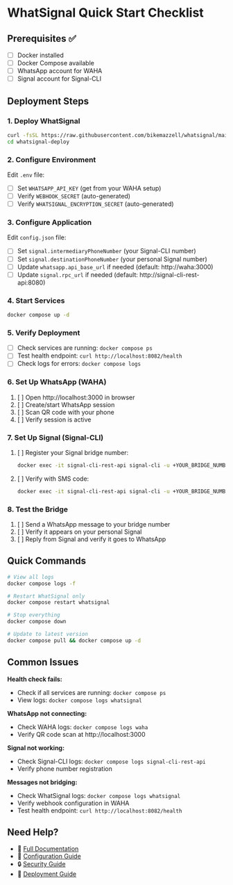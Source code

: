 # WhatSignal Quick Start Checklist

## Prerequisites ✅

- [ ] Docker installed
- [ ] Docker Compose available
- [ ] WhatsApp account for WAHA
- [ ] Signal account for Signal-CLI

## Deployment Steps

### 1. Deploy WhatSignal
```bash
curl -fsSL https://raw.githubusercontent.com/bikemazzell/whatsignal/main/deploy.sh | bash
cd whatsignal-deploy
```

### 2. Configure Environment
Edit `.env` file:
- [ ] Set `WHATSAPP_API_KEY` (get from your WAHA setup)
- [ ] Verify `WEBHOOK_SECRET` (auto-generated)
- [ ] Verify `WHATSIGNAL_ENCRYPTION_SECRET` (auto-generated)

### 3. Configure Application
Edit `config.json` file:
- [ ] Set `signal.intermediaryPhoneNumber` (your Signal-CLI number)
- [ ] Set `signal.destinationPhoneNumber` (your personal Signal number)
- [ ] Update `whatsapp.api_base_url` if needed (default: http://waha:3000)
- [ ] Update `signal.rpc_url` if needed (default: http://signal-cli-rest-api:8080)

### 4. Start Services
```bash
docker compose up -d
```

### 5. Verify Deployment
- [ ] Check services are running: `docker compose ps`
- [ ] Test health endpoint: `curl http://localhost:8082/health`
- [ ] Check logs for errors: `docker compose logs`

### 6. Set Up WhatsApp (WAHA)
1. [ ] Open http://localhost:3000 in browser
2. [ ] Create/start WhatsApp session
3. [ ] Scan QR code with your phone
4. [ ] Verify session is active

### 7. Set Up Signal (Signal-CLI)
1. [ ] Register your Signal bridge number:
   ```bash
   docker exec -it signal-cli-rest-api signal-cli -u +YOUR_BRIDGE_NUMBER register
   ```
2. [ ] Verify with SMS code:
   ```bash
   docker exec -it signal-cli-rest-api signal-cli -u +YOUR_BRIDGE_NUMBER verify CODE
   ```

### 8. Test the Bridge
1. [ ] Send a WhatsApp message to your bridge number
2. [ ] Verify it appears on your personal Signal
3. [ ] Reply from Signal and verify it goes to WhatsApp

## Quick Commands

```bash
# View all logs
docker compose logs -f

# Restart WhatSignal only
docker compose restart whatsignal

# Stop everything
docker compose down

# Update to latest version
docker compose pull && docker compose up -d
```

## Common Issues

**Health check fails:**
- Check if all services are running: `docker compose ps`
- View logs: `docker compose logs whatsignal`

**WhatsApp not connecting:**
- Check WAHA logs: `docker compose logs waha`
- Verify QR code scan at http://localhost:3000

**Signal not working:**
- Check Signal-CLI logs: `docker compose logs signal-cli-rest-api`
- Verify phone number registration

**Messages not bridging:**
- Check WhatSignal logs: `docker compose logs whatsignal`
- Verify webhook configuration in WAHA
- Test health endpoint: `curl http://localhost:8082/health`

## Need Help?

- 📖 [Full Documentation](../README.md)
- 🔧 [Configuration Guide](configuration.md)
- 🔒 [Security Guide](security.md)
- 🚀 [Deployment Guide](deployment.md)